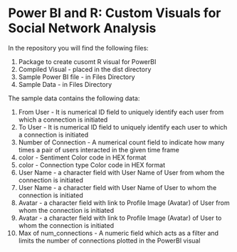 # Power BI and R: Custom Visuals for Social Network Analysis

In the repository you will find the following files:
1. Package to create cusomt R visual for PowerBI
2. Compiled Visual - placed in the dist directory
3. Sample Power BI file - in Files Directory
4. Sample Data - in Files Directory

The sample data contains the following data:
1. From User - It is numerical ID field to uniquely identify each user from which a connection is initiated
2. To User - It is numerical ID field to uniquely identify each user to which a connection is initiated
3. Number of Connection	- A numerical count field to indicate how many times a pair of users interacted in the given time frame
4. color - Sentiment Color code in HEX format
5. color - Connection type Color code in HEX format	
6. User Name - a character field with User Name of User from whom the connection is initiated
7. User Name - a character field with User Name of User to whom the connection is initiated	
8. Avatar - a character field with link to Profile Image (Avatar) of User from whom the connection is initiated	
9. Avatar - a character field with link to Profile Image (Avatar) of User to whom the connection is initiated	
10. Max of num_connections - A numeric field which acts as a filter and limits the number of connections plotted in the PowerBI visual
